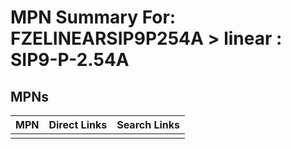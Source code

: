 



# MPN Summary For: FZELINEARSIP9P254A > linear : SIP9-P-2.54A

## MPNs
  

|MPN|Direct Links|Search Links|
| :--- | :--- | :--- |
||||
